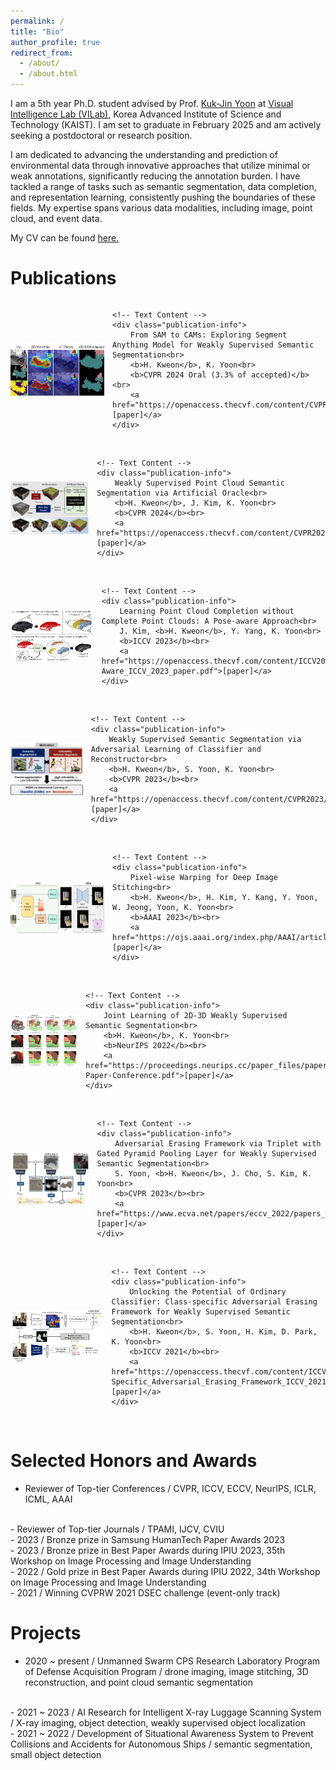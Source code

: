 ```yaml
---
permalink: /
title: "Bio"
author_profile: true
redirect_from: 
  - /about/
  - /about.html
---
```


I am a 5th year Ph.D. student advised by Prof. [Kuk-Jin Yoon](https://scholar.google.co.kr/citations?user=1NvBj_gAAAAJ&hl=en) at [Visual Intelligence Lab (VILab)](https://vi.kaist.ac.kr/), Korea Advanced Institute of Science and Technology (KAIST). 
I am set to graduate in February 2025 and am actively seeking a postdoctoral or research position.
<br/>

I am dedicated to advancing the understanding and prediction of environmental data through innovative approaches that utilize minimal or weak annotations, significantly reducing the annotation burden.
I have tackled a range of tasks such as semantic segmentation, data completion, and representation learning, consistently pushing the boundaries of these fields.
My expertise spans various data modalities, including image, point cloud, and event data.
<br/>

My CV can be found [here.](https://sangrockeg.github.io/assets/hyeokjun_kweon_cv_240613.pdf)
<br/>




Publications
======
<div style="display: flex; align-items: center;">
    <img src='/images/s2c.png' alt='CVPR 2024 Oral' class="publication-image">

    <!-- Text Content -->
    <div class="publication-info">
        From SAM to CAMs: Exploring Segment Anything Model for Weakly Supervised Semantic Segmentation<br>
        <b>H. Kweon</b>, K. Yoon<br>
        <b>CVPR 2024 Oral (3.3% of accepted)</b><br>
        <a href="https://openaccess.thecvf.com/content/CVPR2024/papers/Kweon_From_SAM_to_CAMs_Exploring_Segment_Anything_Model_for_Weakly_CVPR_2024_paper.pdf">[paper]</a>
    </div>
</div>
<br/>
<div style="display: flex; align-items: center;">
    <img src='/images/ao.png' alt='CVPR 2024' class="publication-image">

    <!-- Text Content -->
    <div class="publication-info">
        Weakly Supervised Point Cloud Semantic Segmentation via Artificial Oracle<br>
        <b>H. Kweon</b>, J. Kim, K. Yoon<br>
        <b>CVPR 2024</b><br>
        <a href="https://openaccess.thecvf.com/content/CVPR2024/papers/Kweon_Weakly_Supervised_Point_Cloud_Semantic_Segmentation_via_Artificial_Oracle_CVPR_2024_paper.pdf">[paper]</a> 
    </div>
</div>
<br/>
<div style="display: flex; align-items: center;">
    <img src='/images/pc.png' alt='ICCV 2023' class="publication-image">

    <!-- Text Content -->
    <div class="publication-info">
        Learning Point Cloud Completion without Complete Point Clouds: A Pose-aware Approach<br>
        J. Kim, <b>H. Kweon</b>, Y. Yang, K. Yoon<br>
        <b>ICCV 2023</b><br>
        <a href="https://openaccess.thecvf.com/content/ICCV2023/papers/Kim_Learning_Point_Cloud_Completion_without_Complete_Point_Clouds_A_Pose-Aware_ICCV_2023_paper.pdf">[paper]</a> 
    </div>
</div>
<br/>
<div style="display: flex; align-items: center;">
    <img src='/images/acr.png' alt='CVPR 2023' class="publication-image">

    <!-- Text Content -->
    <div class="publication-info">
        Weakly Supervised Semantic Segmentation via Adversarial Learning of Classifier and Reconstructor<br>
        <b>H. Kweon</b>, S. Yoon, K. Yoon<br>
        <b>CVPR 2023</b><br>
        <a href="https://openaccess.thecvf.com/content/CVPR2023/papers/Kweon_Weakly_Supervised_Semantic_Segmentation_via_Adversarial_Learning_of_Classifier_and_CVPR_2023_paper.pdf">[paper]</a> 
    </div>
</div>
<br/>
<div style="display: flex; align-items: center;">
    <img src='/images/pdis.png' alt='AAAI 2023' class="publication-image">

    <!-- Text Content -->
    <div class="publication-info">
        Pixel-wise Warping for Deep Image Stitching<br>
        <b>H. Kweon</b>, H. Kim, Y. Kang, Y. Yoon, W. Jeong, Yoon, K. Yoon<br>
        <b>AAAI 2023</b><br>
        <a href="https://ojs.aaai.org/index.php/AAAI/article/view/25202">[paper]</a> 
    </div>
</div>
<br/>
<div style="display: flex; align-items: center;">
    <img src='/images/joint.png' alt='NeurIPS 2022' class="publication-image">

    <!-- Text Content -->
    <div class="publication-info">
        Joint Learning of 2D-3D Weakly Supervised Semantic Segmentation<br>
        <b>H. Kweon</b>, K. Yoon<br>
        <b>NeurIPS 2022</b><br>
        <a href="https://proceedings.neurips.cc/paper_files/paper/2022/file/c4bf73386022473a652a18941e9ea6f8-Paper-Conference.pdf">[paper]</a> 
    </div>
</div>
<br/>
<div style="display: flex; align-items: center;">
    <img src='/images/mlae.png' alt='ECCV 2022' class="publication-image">

    <!-- Text Content -->
    <div class="publication-info">
        Adversarial Erasing Framework via Triplet with Gated Pyramid Pooling Layer for Weakly Supervised Semantic Segmentation<br>
        S. Yoon, <b>H. Kweon</b>, J. Cho, S. Kim, K. Yoon<br>
        <b>CVPR 2023</b><br>
        <a href="https://www.ecva.net/papers/eccv_2022/papers_ECCV/papers/136890323.pdf">[paper]</a> 
    </div>
</div>
<br/>
<div style="display: flex; align-items: center;">
    <img src='/images/oc_cse.png' alt='ICCV 2021' class="publication-image">

    <!-- Text Content -->
    <div class="publication-info">
        Unlocking the Potential of Ordinary Classifier: Class-specific Adversarial Erasing Framework for Weakly Supervised Semantic Segmentation<br>
        <b>H. Kweon</b>, S. Yoon, H. Kim, D. Park, K. Yoon<br>
        <b>ICCV 2021</b><br>
        <a href="https://openaccess.thecvf.com/content/ICCV2021/papers/Kweon_Unlocking_the_Potential_of_Ordinary_Classifier_Class-Specific_Adversarial_Erasing_Framework_ICCV_2021_paper.pdf">[paper]</a> 
    </div>
</div>
<br/>


<style>
    .publication-container {
        display: flex;
        align-items: center;
    }

    .publication-image {
        margin-right: 13px;
        width: 250px; /* Default width */
        height: 140px; /* Default height */
    }

    .publication-image-simulation {
        margin-right: 13px;
        width: 250px; /* Default width */
        height: 190px; /* Default height */
    }

    .publication-image-narrow {
        margin-right: 13px;
        width: 180px; /* Default width */
        height: 240px; /* Default height */
    }

    .publication-image-middle {
        margin-right: 13px;
        width: 205px; /* Default width */
        height: 185px; /* Default height */
    }

    .publication-info {
        flex-grow: 1; /* Allow text to expand */
    }

    /* Media query for smaller screens (e.g., mobile devices) */
    @media (max-width: 1000px) {
        .publication-image {
            width: 150px; /* Adjusted width for smaller screens */
            height: 84px; /* Adjusted height for smaller screens */
        }
    }

    @media (max-width: 1000px) {
        .publication-image-simulation {
            width: 150px; /* Adjusted width for smaller screens */
            height: 120px; /* Adjusted height for smaller screens */
        }
    }
    
    @media (max-width: 1000px) {
        .publication-image-narrow {
            width: 100px; /* Adjusted width for smaller screens */
            height: 133px; /* Adjusted height for smaller screens */
        }
    }

    @media (max-width: 1000px) {
        .publication-image-middle {
            width: 110px; /* Adjusted width for smaller screens */
            height: 100px; /* Adjusted height for smaller screens */
        }
    }
    
</style>


Selected Honors and Awards
======
- Reviewer of Top-tier Conferences / CVPR, ICCV, ECCV, NeurIPS, ICLR, ICML, AAAI 
<br/>
- Reviewer of Top-tier Journals / TPAMI, IJCV, CVIU
<br/>
- 2023 / Bronze prize in Samsung HumanTech Paper Awards 2023
<br/>
- 2023 / Bronze prize in Best Paper Awards during IPIU 2023, 35th Workshop on Image Processing and Image Understanding
<br/>
- 2022 / Gold prize in Best Paper Awards during IPIU 2022, 34th Workshop on Image Processing and Image Understanding
<br/>
- 2021 / Winning CVPRW 2021 DSEC challenge (event-only track)
<br/>

Projects
======
- 2020 ~ present / Unmanned Swarm CPS Research Laboratory Program of Defense Acquisition Program / drone imaging, image stitching, 3D reconstruction, and point cloud semantic segmentation
<br/>
- 2021 ~ 2023 / AI Research for Intelligent X-ray Luggage Scanning System / X-ray imaging, object detection, weakly supervised object localization
<br/>
- 2021 ~ 2022 / Development of Situational Awareness System to Prevent Collisions and Accidents for Autonomous Ships / semantic segmentation, small object detection
<br/>

